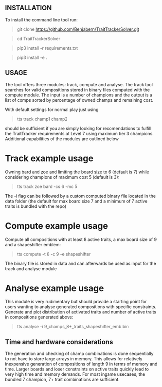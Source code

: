## INSTALLATION
To install the command line tool run:

> git clone https://github.com/Benjabern/TraitTrackerSolver.git

> cd TraitTrackerSolver

> pip3 install -r requirements.txt

> pip3 install -e .

## USAGE
The tool offers three modules: track, compute and analyse.
The track tool searches for valid compositions stored in binary files computed with the compute module.
The input is a number of champions and the output is a list of comps sorted by percentage of owned champs and remaining cost.

With default settings for normal play just using 
> tts track champ1 champ2

should be sufficient if you are simply looking for recomendations to fulfill the TraitTracker requirements at Level 7 using maximum tier 3 champions.
Additional capabilities of the modules are outlined below
# Track example usage
Owning bard and zoe and limiting the board size to 6 (default is 7) while considering champions of maximum cost 5 (default is 3):
> tts track zoe bard -cs 6 -mc 5

The -i flag can be followed by a custom computed binary file located in the data folder (the default for max board size 7 and a minimum of 7 active traits is bundled with the repo)
# Compute example usage
Compute all compositions with at least 8 active traits, a max board size of 9 and a shapeshifter emblem:
> tts compute -t 8 -c 9 -e shapeshifter

The binary file is stored in data and can afterwards be used as input for the track and analyse module
# Analyse example usage
This module is very rudimentary but should provide a starting point for users wanting to analyse generated compositions with specific constraints.
Generate and plot distribution of activated traits and number of active traits in compositions generated above:
> tts analyse -i 9_champs_8+_traits_shapeshifter_emb.bin

## Time and hardware considerations
The generation and checking of champ combinations is done sequentially to not have to store large arrays in memory. 
This allows for relatively inexpensive generation of compositions of length 9 in terms of memory and time.
Larger boards and loser constraints on active traits quickly lead to very high time and memory demands.
For most ingame usecases, the bundled 7 champion, 7+ trait combinations are sufficient.
